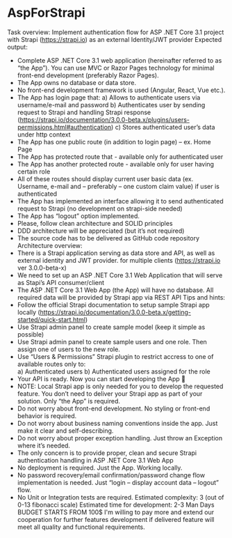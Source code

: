 # AspForStrapi
Task overview:
Implement authentication flow for ASP .NET Core 3.1 project with Strapi (https://strapi.io) as an external Identity/JWT provider
Expected output:
- Complete ASP .NET Core 3.1 web application (hereinafter referred to as “the App”). You can use MVC or Razor Pages technology for minimal front-end development (preferably Razor Pages).
- The App owns no database or data store.
- No front-end development framework is used (Angular, React, Vue etc.).
- The App has login page that:
    a) Allows to authenticate users via username/e-mail and password
    b) Authenticates user by sending request to Strapi and handling Strapi response (https://strapi.io/documentation/3.0.0-beta.x/plugins/users-permissions.html#authentication)
    c) Stores authenticated user’s data under http context
- The App has one public route (in addition to login page) – ex. Home Page
- The App has protected route that - available only for authenticated user
- The App has another protected route  - available only for user having certain role
- All of these routes should display current user basic data (ex. Username, e-mail and – preferably – one custom claim value) if user is authenticated
- The App has implemented an interface allowing it to send authenticated request to Strapi (no development on strapi-side needed)
- The App has “logout” option implemented.
- Please, follow clean architecture and SOLID principles
- DDD architecture will be appreciated (but it’s not required)
- The source code has to be delivered as GitHub code repository
Architecture overview:
- There is a Strapi application serving as data store and API, as well as external identity and JWT provider. for multiple clients (https://strapi.io ver 3.0.0-beta-x)
- We need to set up an ASP .NET Core 3.1 Web Application that will serve as Stapi’s API consumer/client
- The ASP .NET Core 3.1 Web App (the App) will have no database. All required data will be provided by Strapi app via REST API
Tips and hints:
- Follow the official Strapi documentation to setup sample Strapi app locally (https://strapi.io/documentation/3.0.0-beta.x/getting-started/quick-start.html)
- Use Strapi admin panel to create sample model (keep it simple as possible)
- Use Strapi admin panel to create sample users and one role. Then assign one of users to the new role.
- Use “Users & Permissions” Strapi plugin to restrict accress to one of available routes only to:  
    a) Authenticated users
    b) Authenticated users assigned for the role
- Your API is ready. Now you can start developing the App 
- NOTE: Local Strapi app is only needed for you to develop the requested feature. You don’t need to deliver your Strapi app as part of your solution. Only “the App” is required.
- Do not worry about front-end development. No styling or front-end behavior is required.
- Do not worry about business naming conventions inside the app. Just make it clear and self-describing.
- Do not worry about proper exception handling. Just throw an Exception where it’s needed.
- The only concern is to provide proper, clean and secure Strapi authentication handling in ASP .NET Core 3.1 Web App
- No deployment is required. Just the App. Working locally.
- No password recovery/email confirmation/password change flow implementation is needed. Just “login – display account data – logout” flow.
- No Unit or Integration tests are required.
Estimated complexity: 3 (out of 0-13 fibonacci scale)
Estimated time for development: 2-3 Man Days
BUDGET STARTS FROM 100$
I'm willing to pay more and extend our cooperation for further features development if delivered feature will meet all quality and functional requirements.
